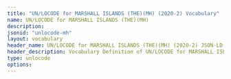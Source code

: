 ```yaml
---
title: "UN/LOCODE for MARSHALL ISLANDS (THE)(MH) (2020-2) Vocabulary"
name: UN/LOCODE for MARSHALL ISLANDS (THE)(MH) 
description: 
jsonid: "unlocode-mh"
layout: vocabulary
header_name: UN/LOCODE for MARSHALL ISLANDS (THE)(MH) (2020-2) JSON-LD Vocabulary
header_description: Vocabulary Definition of UN/LOCODE for MARSHALL ISLANDS (THE)(MH) (2020-2) semantics in HTML format. JSON-LD format is available at [unlocode-mh.jsonld](/vocabulary/unlocode-mh.jsonld)
type: unlocode
options:
---
```

